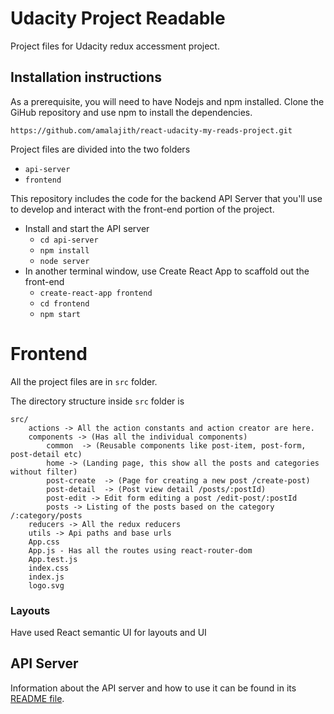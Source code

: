 
# Udacity Project Readable

Project files for Udacity redux accessment project.

## Installation instructions

As a prerequisite, you will need to have Nodejs and npm installed.
Clone the GiHub repository and use npm to install the dependencies.

`https://github.com/amalajith/react-udacity-my-reads-project.git`

Project files are divided into the two folders
   - `api-server`
   - `frontend`
 
This repository includes the code for the backend API Server that you'll use to develop and interact with the front-end portion of the project.

* Install and start the API server
    - `cd api-server`
    - `npm install`
    - `node server`
* In another terminal window, use Create React App to scaffold out the front-end
    - `create-react-app frontend`
    - `cd frontend`
    - `npm start`
    
# Frontend

All the project files are in `src` folder. 

The directory structure inside `src` folder is 

```
src/
    actions -> All the action constants and action creator are here.
    components -> (Has all the individual components)
        common  -> (Reusable components like post-item, post-form, post-detail etc)
        home -> (Landing page, this show all the posts and categories without filter)
        post-create  -> (Page for creating a new post /create-post)
        post-detail  -> (Post view detail /posts/:postId)
        post-edit -> Edit form editing a post /edit-post/:postId
        posts -> Listing of the posts based on the category /:category/posts
    reducers -> All the redux reducers
    utils -> Api paths and base urls
    App.css
    App.js - Has all the routes using react-router-dom
    App.test.js
    index.css
    index.js
    logo.svg
```

### Layouts
Have used React semantic UI for layouts and UI

## API Server

Information about the API server and how to use it can be found in its [README file](api-server/README.md).
